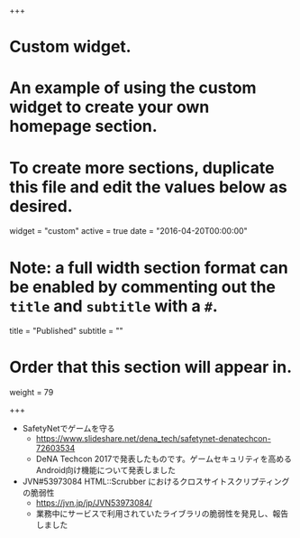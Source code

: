 +++
# Custom widget.
# An example of using the custom widget to create your own homepage section.
# To create more sections, duplicate this file and edit the values below as desired.
widget = "custom"
active = true
date = "2016-04-20T00:00:00"

# Note: a full width section format can be enabled by commenting out the `title` and `subtitle` with a `#`.
title = "Published"
subtitle = ""

# Order that this section will appear in.
weight = 79

+++

- SafetyNetでゲームを守る
  - https://www.slideshare.net/dena_tech/safetynet-denatechcon-72603534
  - DeNA Techcon 2017で発表したものです。ゲームセキュリティを高めるAndroid向け機能について発表しました
- JVN#53973084 HTML::Scrubber におけるクロスサイトスクリプティングの脆弱性
  - https://jvn.jp/jp/JVN53973084/
  - 業務中にサービスで利用されていたライブラリの脆弱性を発見し、報告しました

